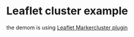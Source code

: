 # Leaflet cluster example
the demom is using [Leaflet Markercluster plugin](https://github.com/Leaflet/Leaflet.markercluster)
